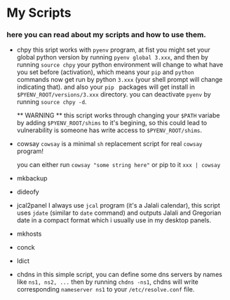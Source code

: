 # My Scripts
### here you can read about my scripts and how to use them.

* chpy
  this sript works with `pyenv` program, at fist you might set your global python version by running `pyenv global 3.xxx`, and then by running `source chpy` your python environment will change to what have you set before (activation), which means your `pip` and `python` commands now get run by python `3.xxx` (your shell prompt will change indicating that).
  and also your `pip ` packages will get install in `$PYENV_ROOT/versions/3.xxx` directory.
  you can deactivate `pyenv` by running `source chpy -d`.

  ** WARNING ** this script works through changing your `$PATH` variabe by adding `$PYENV_ROOT/shims` to it's begining, so this could lead to vulnerability is someone has write access to `$PYENV_ROOT/shims`.

* cowsay
  `cowsay` is a minimal `sh` replacement script for real `cowsay` program!

  you can either run `cowsay "some string here"` or pip to it `xxx | cowsay`

* mkbackup
* dideofy
* jcal2panel
  I always use `jcal` program (it's a Jalali calendar), this script uses `jdate` (similar to `date` command) and outputs Jalali and Gregorian date in a compact format which i usually use in my desktop panels.
* mkhosts
* conck
* ldict
* chdns
  in this simple script, you can define some dns servers by names like `ns1, ns2, ...` then by running `chdns -ns1`, chdns will write corresponding `nameserver ns1` to your `/etc/resolve.conf` file.
